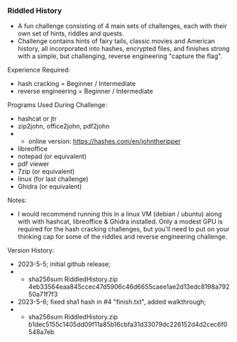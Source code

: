 ### Riddled History
- A fun challenge consisting of 4 main sets of challenges, each with their own set of hints, riddles and quests. 
- Challenge contains hints of fairy tails, classic movies and American history, all incorporated into hashes, encrypted files, and finishes strong with a simple, but challenging, reverse engineering "capture the flag".

Experience Required:
- hash cracking = Beginner / Intermediate
- reverse engineering = Beginner / Intermediate

Programs Used During Challenge:
- hashcat or jtr
- zip2john, office2john, pdf2john 
- - online version: https://hashes.com/en/johntheripper
- libreoffice
- notepad (or equivalent)
- pdf viewer
- 7zip (or equivalent)
- linux (for last challenge)
- Ghidra (or equivalent)

Notes:
- I would recommend running this in a linux VM (debian / ubuntu) along with with hashcat, libreoffice & Ghidra installed. Only a modest GPU is required for the hash cracking challenges, but you'll need to put on your thinking cap for some of the riddles and reverse engineering challenge.

Version History:
- 2023-5-5; initial github release; 
- - sha256sum RiddledHistory.zip
4eb33564eaa845ccec47d5906c46d6655caee1ae2d13edc8198a79250a71f7f3
- 2023-5-6; fixed sha1 hash in #4 "finish.txt", added walkthrough; 
- - sha256sum RiddledHistory.zip b1dec5155c1405dd09f11a85b16cbfa31d33079dc226152d4d2cec6f0548a7eb
